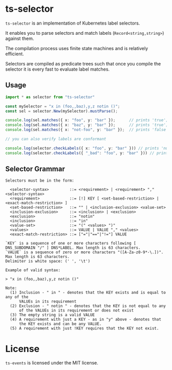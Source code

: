 # ts-selector

`ts-selector` is an implementation of Kubernetes label selectors.

It enables you to parse selectors and match labels (`Record<string,string>`) against them.

The compilation process uses finite state machines and is relatively efficient.

Selectors are compiled as predicate trees such that once you compile the selector it is every fast to evaluate label matches.

## Usage

```typescript
import * as selector from "ts-selector"

const mySelector = "x in (foo,,baz),y,z notin ()";
const sel = selector.New(mySelector).mustParse();

console.log(sel.matches({ x: "foo", y: "bar" });      // prints 'true';
console.log(sel.matches({ x: "baz", y: "bar" });      // prints 'true';
console.log(sel.matches({ x: "not-foo", y: "bar" });  // prints 'false';

// you can also verify labels are conformant

console.log(selector.checkLabels({ x: "foo", y: "bar" })) // prints 'null';
console.log(selector.checkLabels({ "_bad": "foo", y: "bar" })) // prints 'Error: ...';
```

## Selector Grammar

```
Selectors must be in the form:

  <selector-syntax>         ::= <requirement> | <requirement> "," <selector-syntax>
  <requirement>             ::= [!] KEY [ <set-based-restriction> | <exact-match-restriction> ]
  <set-based-restriction>   ::= "" | <inclusion-exclusion> <value-set>
  <inclusion-exclusion>     ::= <inclusion> | <exclusion>
  <exclusion>               ::= "notin"
  <inclusion>               ::= "in"
  <value-set>               ::= "(" <values> ")"
  <values>                  ::= VALUE | VALUE "," <values>
  <exact-match-restriction> ::= ["="|"=="|"!="] VALUE

`KEY` is a sequence of one or more characters following [ DNS_SUBDOMAIN "/" ] DNS*LABEL. Max length is 63 characters.
`VALUE` is a sequence of zero or more characters "([A-Za-z0-9*-\.])". Max length is 63 characters.
Delimiter is white space: (' ', '\t')

Example of valid syntax:

> "x in (foo,,baz),y,z notin ()"

Note:
  (1) Inclusion - " in " - denotes that the KEY exists and is equal to any of the
      VALUEs in its requirement
  (2) Exclusion - " notin " - denotes that the KEY is not equal to any
      of the VALUEs in its requirement or does not exist
  (3) The empty string is a valid VALUE
  (4) A requirement with just a KEY - as in "y" above - denotes that
      the KEY exists and can be any VALUE.
  (5) A requirement with just !KEY requires that the KEY not exist.
```

# License

`ts-events` is licensed under the MIT license.
